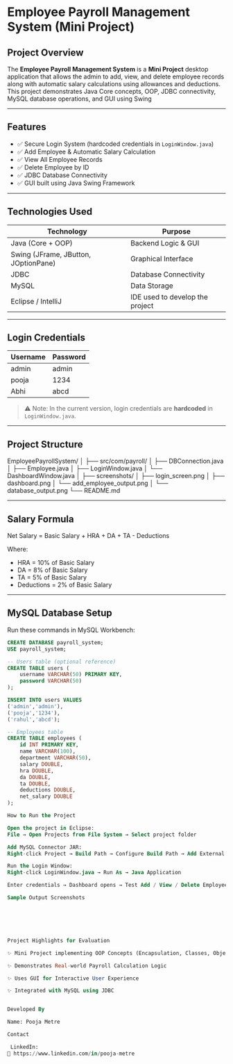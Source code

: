 # Employee Payroll Management System (Mini Project)

## Project Overview
The **Employee Payroll Management System** is a **Mini Project** desktop application that allows the admin to add, view, and delete employee records along with automatic salary calculations using allowances and deductions.  
This project demonstrates Java Core concepts, OOP, JDBC connectivity, MySQL database operations, and GUI using Swing 

---

## Features
- ✅ Secure Login System (hardcoded credentials in `LoginWindow.java`)  
- ✅ Add Employee & Automatic Salary Calculation  
- ✅ View All Employee Records  
- ✅ Delete Employee by ID  
- ✅ JDBC Database Connectivity  
- ✅ GUI built using Java Swing Framework  

---

## Technologies Used

| Technology | Purpose |
|------------|---------|
| Java (Core + OOP) | Backend Logic & GUI |
| Swing (JFrame, JButton, JOptionPane) | Graphical Interface |
| JDBC | Database Connectivity |
| MySQL | Data Storage |
| Eclipse / IntelliJ | IDE used to develop the project |

---

## Login Credentials
| Username | Password |
|----------|---------|
| admin    | admin   |
| pooja    | 1234    |
| Abhi     | abcd    |

> ⚠️ Note: In the current version, login credentials are **hardcoded** in `LoginWindow.java`.

---

## Project Structure

EmployeePayrollSystem/
│
├── src/com/payroll/
│ ├── DBConnection.java
│ ├── Employee.java
│ ├── LoginWindow.java
│ └── DashboardWindow.java
│
├── screenshots/
│ ├── login_screen.png
│ ├── dashboard.png
│ └── add_employee_output.png
│ └── database_output.png
└── README.md


---

## Salary Formula


Net Salary = Basic Salary + HRA + DA + TA - Deductions


Where:  
- HRA = 10% of Basic Salary  
- DA  = 8% of Basic Salary  
- TA  = 5% of Basic Salary  
- Deductions = 2% of Basic Salary  

---

## MySQL Database Setup

Run these commands in MySQL Workbench:

```sql
CREATE DATABASE payroll_system;
USE payroll_system;

-- Users table (optional reference)
CREATE TABLE users (
    username VARCHAR(50) PRIMARY KEY,
    password VARCHAR(50)
);

INSERT INTO users VALUES
('admin','admin'),
('pooja','1234'),
('rahul','abcd');

-- Employees table
CREATE TABLE employees (
    id INT PRIMARY KEY,
    name VARCHAR(100),
    department VARCHAR(50),
    salary DOUBLE,
    hra DOUBLE,
    da DOUBLE,
    ta DOUBLE,
    deductions DOUBLE,
    net_salary DOUBLE
);

How to Run the Project

Open the project in Eclipse:
File → Open Projects from File System → Select project folder

Add MySQL Connector JAR:
Right-click Project → Build Path → Configure Build Path → Add External JAR → Select mysql-connector.jar

Run the Login Window:
Right-click LoginWindow.java → Run As → Java Application

Enter credentials → Dashboard opens → Test Add / View / Delete Employee

Sample Output Screenshots






Project Highlights for Evaluation

✨ Mini Project implementing OOP Concepts (Encapsulation, Classes, Objects)

✨ Demonstrates Real-world Payroll Calculation Logic

✨ Uses GUI for Interactive User Experience

✨ Integrated with MySQL using JDBC


Developed By

Name: Pooja Metre

Contact

 LinkedIn:
🔗 https://www.linkedin.com/in/pooja-metre


